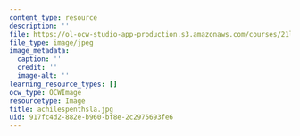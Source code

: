 ```yaml
---
content_type: resource
description: ''
file: https://ol-ocw-studio-app-production.s3.amazonaws.com/courses/21l-012-forms-of-western-narrative-spring-2004/917fc4d2882eb960bf8e2c2975693fe6_achilespenthsla.jpg
file_type: image/jpeg
image_metadata:
  caption: ''
  credit: ''
  image-alt: ''
learning_resource_types: []
ocw_type: OCWImage
resourcetype: Image
title: achilespenthsla.jpg
uid: 917fc4d2-882e-b960-bf8e-2c2975693fe6
---
```


